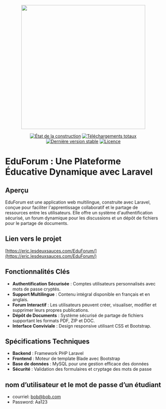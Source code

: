 <p align="center"><a href="https://laravel.com" target="_blank"><img src="https://raw.githubusercontent.com/laravel/art/master/logo-lockup/5%20SVG/2%20CMYK/1%20Full%20Color/laravel-logolockup-cmyk-red.svg" width="400"></a></p>

<p align="center">
<a href="https://travis-ci.org/laravel/framework"><img src="https://travis-ci.org/laravel/framework.svg" alt="État de la construction"></a>
<a href="https://packagist.org/packages/laravel/framework"><img src="https://img.shields.io/packagist/dt/laravel/framework" alt="Téléchargements totaux"></a>
<a href="https://packagist.org/packages/laravel/framework"><img src="https://img.shields.io/packagist/v/laravel/framework" alt="Dernière version stable"></a>
<a href="https://packagist.org/packages/laravel/framework"><img src="https://img.shields.io/packagist/l/laravel/framework" alt="Licence"></a>
</p>

# EduForum : Une Plateforme Éducative Dynamique avec Laravel

## Aperçu
EduForum est une application web multilingue, construite avec Laravel, conçue pour faciliter l'apprentissage collaboratif et le partage de ressources entre les utilisateurs. Elle offre un système d'authentification sécurisé, un forum dynamique pour les discussions et un dépôt de fichiers pour le partage de documents.

## Lien vers le projet
[https://eric.lesdeuxsauces.com/EduForum/](https://eric.lesdeuxsauces.com/EduForum/)

## Fonctionnalités Clés
- **Authentification Sécurisée** : Comptes utilisateurs personnalisés avec mots de passe cryptés.
- **Support Multilingue** : Contenu intégral disponible en français et en anglais.
- **Forum Interactif** : Les utilisateurs peuvent créer, visualiser, modifier et supprimer leurs propres publications.
- **Dépôt de Documents** : Système sécurisé de partage de fichiers supportant les formats PDF, ZIP et DOC.
- **Interface Conviviale** : Design responsive utilisant CSS et Bootstrap.

## Spécifications Techniques
- **Backend** : Framework PHP Laravel
- **Frontend** : Moteur de template Blade avec Bootstrap
- **Base de données** : MySQL pour une gestion efficace des données
- **Sécurité** : Validation des formulaires et cryptage des mots de passe
  
## nom d’utilisateur et le mot de passe d’un étudiant
- courriel: bob@bob.com
- Password: Aa123